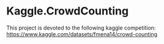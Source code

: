 # Kaggle.CrowdCounting
This project is devoted to the following kaggle competition: https://www.kaggle.com/datasets/fmena14/crowd-counting
